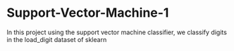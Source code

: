 # Support-Vector-Machine-1
In this project using the support vector machine classifier, we classify digits in the load_digit dataset of sklearn
